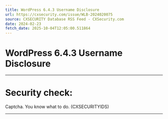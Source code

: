 ```yaml
---
title: WordPress 6.4.3 Username Disclosure
url: https://cxsecurity.com/issue/WLB-2024020075
source: CXSECURITY Database RSS Feed - CXSecurity.com
date: 2024-02-23
fetch_date: 2025-10-04T12:05:00.511864
---
```


# WordPress 6.4.3 Username Disclosure

---

# Security check:

Captcha. You know what to do. (CXSECURITYIDS)

---